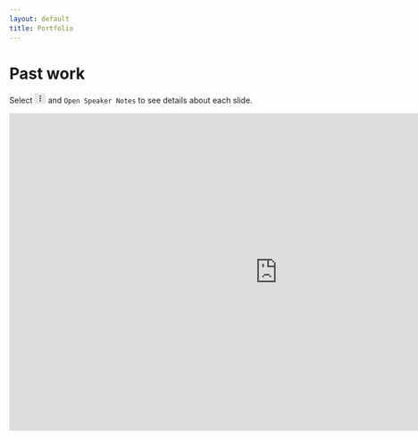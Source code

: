 ```yaml
---
layout: default
title: Portfolio
---
```


# Past work
Select <img alt="context menu" src="./images/context-menu.png" width=20 /> and `Open Speaker Notes` to see details about each slide.

<iframe src="https://docs.google.com/presentation/d/e/2PACX-1vSp3HMRFhEFNmhFqMHPeqsgTWqRZvmCu8UdOIoeUpk8zhT2Nh8RFM7Un9P7aMOjMI0m2q_2p1tqZksh/embed?start=false&loop=true&delayms=3000" frameborder="0" width="960" height="569" allowfullscreen="true" mozallowfullscreen="true" webkitallowfullscreen="true"></iframe>
